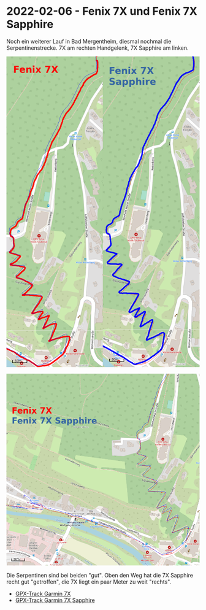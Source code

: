 2022-02-06 - Fenix 7X und Fenix 7X Sapphire
===========================================

Noch ein weiterer Lauf in Bad Mergentheim, diesmal nochmal die Serpentinenstrecke.
7X am rechten Handgelenk, 7X Sapphire am linken.

![Vergleich 7X-7XSapphire](images/2022-02-06_vergleich-bad-mergentheim.png)

![Vergleich 7X-7XSapphire](images/2022-02-06_vergleich-bad-mergentheim2.png)

Die Serpentinen sind bei beiden "gut". Oben den Weg hat die 7X Sapphire recht gut "getroffen", die 7X liegt ein paar Meter zu weit "rechts".

- [GPX-Track Garmin 7X](data/2022-02-06_7x.gpx.xz)
- [GPX-Track Garmin 7X Sapphire](data/2022-02-06_7x-sapphire.gpx.xz)
